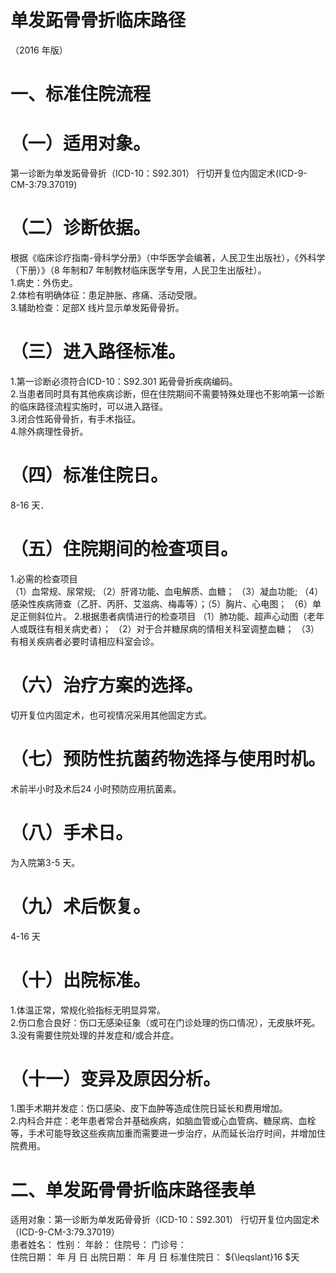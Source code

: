 # 单发跖骨骨折临床路径  
（2016 年版）  
# 一、标准住院流程  
# （一）适用对象。  
第一诊断为单发跖骨骨折（ICD-10：S92.301） 行切开复位内固定术(ICD-9-CM-3:79.37019)  
# （二）诊断依据。  
根据《临床诊疗指南-骨科学分册》（中华医学会编著，人民卫生出版社），《外科学（下册）》（8 年制和7 年制教材临床医学专用，人民卫生出版社）。  
1.病史：外伤史。  
2.体检有明确体征：患足肿胀、疼痛、活动受限。  
3.辅助检查：足部X 线片显示单发跖骨骨折。  
# （三）进入路径标准。  
1.第一诊断必须符合ICD-10：S92.301 跖骨骨折疾病编码。  
2.当患者同时具有其他疾病诊断，但在住院期间不需要特殊处理也不影响第一诊断的临床路径流程实施时，可以进入路径。  
3.闭合性跖骨骨折，有手术指征。  
4.除外病理性骨折。  
# （四）标准住院日。  
8-16 天．  
# （五）住院期间的检查项目。  
1.必需的检查项目  
（1）血常规、尿常规; （2）肝肾功能、血电解质、血糖； （3）凝血功能; （4）感染性疾病筛查（乙肝、丙肝、艾滋病、梅毒等）；（5）胸片、心电图； （6）单足正侧斜位片。 2.根据患者病情进行的检查项目 （1）肺功能、超声心动图（老年人或既往有相关病史者）； （2）对于合并糖尿病的情相关科室调整血糖； （3）有相关疾病者必要时请相应科室会诊。  
# （六）治疗方案的选择。  
切开复位内固定术，也可视情况采用其他固定方式。  
# （七）预防性抗菌药物选择与使用时机。  
术前半小时及术后24 小时预防应用抗菌素。  
# （八）手术日。  
为入院第3-5 天。  
# （九）术后恢复。  
4-16 天  
# （十）出院标准。  
1.体温正常，常规化验指标无明显异常。  
2.伤口愈合良好：伤口无感染征象（或可在门诊处理的伤口情况），无皮肤坏死。  
3.没有需要住院处理的并发症和/或合并症。  
# （十一）变异及原因分析。  
1.围手术期并发症：伤口感染、皮下血肿等造成住院日延长和费用增加。  
2.内科合并症：老年患者常合并基础疾病，如脑血管或心血管病、糖尿病、血栓等，手术可能导致这些疾病加重而需要进一步治疗，从而延长治疗时间，并增加住院费用。  
# 二、单发跖骨骨折临床路径表单  
适用对象：第一诊断为单发跖骨骨折（ICD-10：S92.301）         行切开复位内固定术（ICD-9-CM-3:79.37019）  
患者姓名：           性别：    年龄：    住院号：      门诊号：  
住院日期：   年  月  日   出院日期：   年  月  日    标准住院日： ${\leqslant}16 $天  
